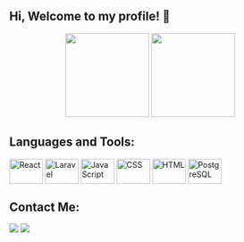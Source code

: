 ## Hi, Welcome to my profile! 👋
<div align="center">
    <a href="https://github.com/DaviTorelli"></a>
    <img height="150em" src="https://github-readme-stats.vercel.app/api?username=DaviTorelli&show_icons=true&theme=dracula&include_all_commits=true&count_private=true">
    <img height="150em" src="https://github-readme-stats.vercel.app/api/top-langs/?username=DaviTorelli&layout=compact&langs_count=4&theme=dracula">
</div>


## Languages and Tools:
<div style="display: inline_block">
    <img align="center" alt="React" height="45" width="60" src="https://cdn.jsdelivr.net/gh/devicons/devicon/icons/react/react-original.svg" />
    <img align="center" alt="Laravel" height="45" width="60" src="https://cdn.jsdelivr.net/gh/devicons/devicon/icons/laravel/laravel-plain.svg" />
    <img align="center" alt="JavaScript" height="45" width="60" src="https://cdn.jsdelivr.net/gh/devicons/devicon/icons/javascript/javascript-plain.svg" />
    <img align="center" alt="CSS" height="45" width="60" src="https://cdn.jsdelivr.net/gh/devicons/devicon/icons/css3/css3-plain.svg" />
    <img align="center" alt="HTML" height="45" width="60" src="https://cdn.jsdelivr.net/gh/devicons/devicon/icons/html5/html5-plain.svg" />
    <img align="center" alt="PostgreSQL" height="45" width="60" src="https://cdn.jsdelivr.net/gh/devicons/devicon/icons/postgresql/postgresql-original.svg">
</div>

## Contact Me:
<div>
  <a href="mailto:davitorelli@outlook.com"><img src="https://img.shields.io/badge/Gmail-D14836?style=for-the-badge&logo=gmail&logoColor=white" target="_blank"></a>
  <a href="https://www.linkedin.com/in/davitorelli/" rel="noopener noreferrer"><img src="https://img.shields.io/badge/LinkedIn-0077B5?style=for-the-badge&logo=linkedin&logoColor=white" target="_blank"></a> 
</div>
